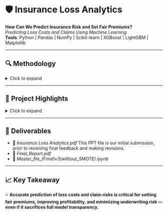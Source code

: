 # 🛡️ Insurance Loss Analytics
**How Can We Predict Insurance Risk and Set Fair Premiums?**  
*Predicting Loss Costs and Claims Using Machine Learning*  
**Tools**: Python | Pandas | NumPy | Scikit-learn | XGBoost | LightGBM | Matplotlib

---

## 🔍 Methodology
<details>
<summary>Click to expand</summary>

### Loss Cost (LC) and HALC Prediction
- Modeled LC (Loss Cost) and HALC (Historically Adjusted Loss Cost) using Tweedie GLM, LightGBM, XGBoost, and Neural Networks.
- Evaluation metric: **Root Mean Squared Error (RMSE)**.

### Claim Status (CS) Classification
- Predicted claim occurrence (CS: 1 = claim made, 0 = no claim) using Logistic Regression, Random Forest, and XGBoost classifiers.
- Evaluation metric: **ROC-AUC Score**.

### Feature Engineering
- Created features such as policyholder age, policy duration, vehicle age, and driver experience.
- Encoded categorical variables and transformed datetime variables for modeling.

### Handling Data Challenges
- Addressed highly skewed, zero-inflated data patterns.
- Imputed missing values in `X.27` (Fuel Type) using XGBoost classification.

</details>

---

## 📌 Project Highlights
<details>
<summary>Click to expand</summary>

- **Prediction Accuracy**: Achieved strong RMSE for regression and high ROC-AUC for classification.
- **Balanced Modeling**: Managed the trade-off between model complexity and interpretability.
- **Business Perspective**: Focused on prediction accuracy to support fair pricing and avoid adverse selection.
- **Variable Selection**: Emphasized driver characteristics, vehicle attributes, policy details, and location factors.

</details>

---

## 📁 Deliverables
- 📄 *Insurance Loss Analytics.pdf* This PPT file is our initial submission, prior to receiving final feedback and making revisions.
- 📄 *Final_Report.pdf*
- 📄 *Master_file_(Final)_v3_(without_SMOTE).ipynb*


---

## 📈 Key Takeaway
⭐ **Accurate prediction of loss costs and claim risks is critical for setting fair premiums, improving profitability, and minimizing underwriting risk — even if it sacrifices full model transparency.**
